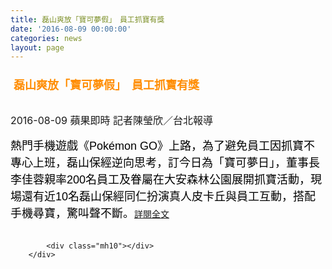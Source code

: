 ```yaml
---
title: 磊山爽放「寶可夢假」　員工抓寶有獎
date: '2016-08-09 00:00:00'
categories: news
layout: page
---
```


<div class="text">
			<div>
	<div>
		<h1 id="h1" style="margin: 0px; padding: 8px 0px; border: 0px; outline: 0px; color: rgb(63, 63, 65); font-size: 26px; line-height: 1.3em; text-indent: 5px; font-family: Helvetica, Verdana, Arial, sans-serif;">
			<span style="color:#ff8c00;"><span style="font-size:18px;"><strong>磊山爽放「寶可夢假」　員工抓寶有獎</strong></span></span></h1>
	</div>
	<div>
		<br>
		<span style="font-size: 16px;">2016-08-09 蘋果即時</span><span style="font-size: 16px;">&nbsp;記者陳瑩欣／台北報導</span></div>
	<div>
		&nbsp;</div>
	<span style="color: rgb(0, 0, 0); font-family: Helvetica, Verdana, Arial, sans-serif; font-size: 18px; line-height: 27px;">熱門手機遊戲《Pokémon GO》上路，為了避免員工因抓寶不專心上班，磊山保經逆向思考，訂今日為「寶可夢日」，董事長李佳蓉親率200名員工及眷屬在大安森林公園展開抓寶活動，現場還有近10名磊山保經同仁扮演真人皮卡丘與員工互動，搭配手機尋寶，驚叫聲不斷。</span><a href="http://www.appledaily.com.tw/realtimenews/article/new/20160809/924978/">詳閱全文</a></div>
<div>
	&nbsp;</div>

			<div class="mh10"></div>
		</div>